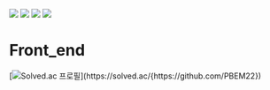 <img src="https://img.shields.io/badge/html5-E34F26?style=flat&logo=html5&logoColor=white"/> <img src="https://img.shields.io/badge/css3-1572B6?style=flat&logo=css3&logoColor=white"/> <img src="https://img.shields.io/badge/javascript-F7DF1E?style=flat&logo=javascript&logoColor=white"/> <img src="https://img.shields.io/badge/React-61DAFB?style=flat&logo=React&logoColor=white"/> 
 
# Front_end

[![Solved.ac
프로필](http://mazassumnida.wtf/api/v2/generate_badge?boj={[[handle](https://github.com/PBEM22)](https://github.com/PBEM22)})](https://solved.ac/{https://github.com/PBEM22})
